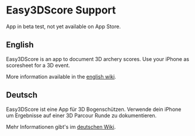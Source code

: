 # Easy3DScore Support
App in beta test, not yet available on App Store.

## English
Easy3DScore is an app to document 3D archery scores. Use your iPhone as scoresheet for a 3D event.

More information available in the [english wiki](https://github.com/dsasp/Easy3DScoreSupport/wiki/English-Version).

## Deutsch
Easy3DScore ist eine App für 3D Bogenschützen. Verwende dein iPhone um Ergebnisse auf einer 3D Parcour Runde zu dokumentieren. 

Mehr Informationen gibt's im [deutschen Wiki](https://github.com/dsasp/Easy3DScoreSupport/wiki/Deutsche-Version).
